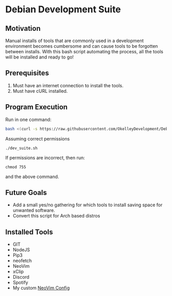 # Debian Development Suite

## Motivation

Manual installs of tools that are commonly used in a development environment becomes cumbersome
and can cause tools to be forgotten between installs. With this bash script automating the process,
all the tools will be installed and ready to go!

## Prerequisites

1. Must have an internet connection to install the tools.
2. Must have cURL installed.

## Program Execution

Run in one command:

```sh
bash <(curl -s https://raw.githubusercontent.com/OkelleyDevelopment/Debian_Dev_Tools/master/dev_suite.sh)
```

Assuming correct permissions

```
./dev_suite.sh
```

If permissions are incorrect, then run:

```
chmod 755
```

and the above command.

## Future Goals

- Add a small yes/no gathering for which tools to install saving space for unwanted software.
- Convert this script for Arch based distros

## Installed Tools

- GIT
- NodeJS
- Pip3
- neofetch
- NeoVim
- xClip
- Discord
- Spotify
- My custom [NeoVim Config](https://github.com/OkelleyDevelopment/Nvim-Config)
